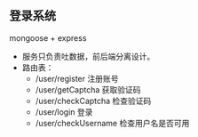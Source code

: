 ## 登录系统
mongoose + express

- 服务只负责吐数据，前后端分离设计。
- 路由表：
    - /user/register 注册账号
    - /user/getCaptcha 获取验证码
    - /user/checkCaptcha 检查验证码
    - /user/login 登录
    - /user/checkUsername 检查用户名是否可用

